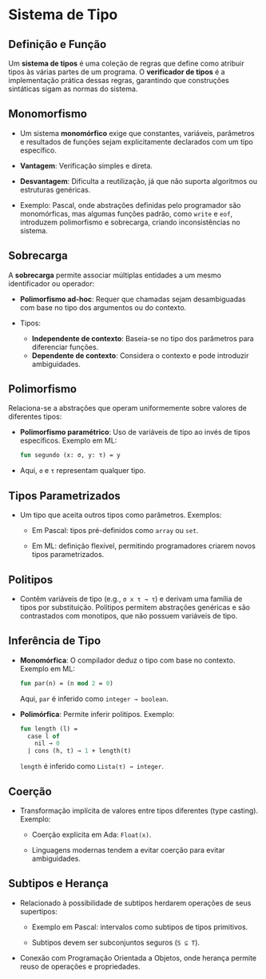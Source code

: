 # **Sistema de Tipo**

## **Definição e Função**

Um **sistema de tipos** é uma coleção de regras que define como atribuir tipos às várias partes de um programa. O **verificador de tipos** é a implementação prática dessas regras, garantindo que construções sintáticas sigam as normas do sistema.


## **Monomorfismo**

- Um sistema **monomórfico** exige que constantes, variáveis, parâmetros e resultados de funções sejam explicitamente declarados com um tipo específico.

- **Vantagem**: Verificação simples e direta.

- **Desvantagem**: Dificulta a reutilização, já que não suporta algoritmos ou estruturas genéricas.

- Exemplo: Pascal, onde abstrações definidas pelo programador são monomórficas, mas algumas funções padrão, como `write` e `eof`, introduzem polimorfismo e sobrecarga, criando inconsistências no sistema.


## **Sobrecarga**

A **sobrecarga** permite associar múltiplas entidades a um mesmo identificador ou operador:

- **Polimorfismo ad-hoc**: Requer que chamadas sejam desambiguadas com base no tipo dos argumentos ou do contexto.
	
- Tipos:
	- **Independente de contexto**: Baseia-se no tipo dos parâmetros para diferenciar funções.
	- **Dependente de contexto**: Considera o contexto e pode introduzir ambiguidades.


## **Polimorfismo**

Relaciona-se a abstrações que operam uniformemente sobre valores de diferentes tipos:

- **Polimorfismo paramétrico**: Uso de variáveis de tipo ao invés de tipos específicos. Exemplo em ML:

  ```ml
  fun segundo (x: σ, y: τ) = y
  ```
  
- Aqui, `σ` e `τ` representam qualquer tipo.


## **Tipos Parametrizados**

- Um tipo que aceita outros tipos como parâmetros. Exemplos:
	
	- Em Pascal: tipos pré-definidos como `array` ou `set`.
		
	- Em ML: definição flexível, permitindo programadores criarem novos tipos parametrizados.


## **Politipos**

- Contêm variáveis de tipo (e.g., `σ x τ → τ`) e derivam uma família de tipos por substituição. Politipos permitem abstrações genéricas e são contrastados com monotipos, que não possuem variáveis de tipo.


## **Inferência de Tipo**

- **Monomórfica**: O compilador deduz o tipo com base no contexto. Exemplo em ML:

  ```ml
  fun par(n) = (n mod 2 = 0)
  ```

	Aqui, `par` é inferido como `integer → boolean`.  

- **Polimórfica**: Permite inferir politipos. Exemplo:

  ```ml
  fun length (l) =
    case l of
      nil → 0
    | cons (h, t) → 1 + length(t)
  ```
 
	`length` é inferido como `Lista(τ) → integer`.


## **Coerção**

- Transformação implícita de valores entre tipos diferentes (type casting). Exemplo:

	- Coerção explícita em Ada: `Float(x)`.
		
	- Linguagens modernas tendem a evitar coerção para evitar ambiguidades.


## **Subtipos e Herança**

- Relacionado à possibilidade de subtipos herdarem operações de seus supertipos:
	
	- Exemplo em Pascal: intervalos como subtipos de tipos primitivos.
		
	- Subtipos devem ser subconjuntos seguros (`S ⊆ T`).
	
- Conexão com Programação Orientada a Objetos, onde herança permite reuso de operações e propriedades.